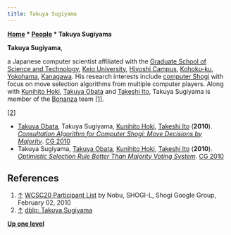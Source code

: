 ```yaml
---
title: Takuya Sugiyama
---
```

**[Home](Home "Home") \* [People](People "People") \* Takuya Sugiyama**


**Takuya Sugiyama**,  

a Japanese computer scientist affiliated with the [Graduate School of Science and Technology](https://en.wikipedia.org/wiki/Keio_University#Graduate_Schools), [Keio University](https://en.wikipedia.org/wiki/Keio_University), [Hiyoshi Campus](https://en.wikipedia.org/wiki/Hiyoshi), [Kohoku-ku](https://en.wikipedia.org/wiki/K%C5%8Dhoku-ku,_Yokohama), [Yokohama](https://en.wikipedia.org/wiki/Yokohama), [Kanagawa](https://en.wikipedia.org/wiki/Kanagawa_Prefecture). His research interests include [computer Shogi](Shogi "Shogi") with focus on move selection algorithms from multiple computer players. Along with [Kunihito Hoki](Kunihito_Hoki "Kunihito Hoki"), [Takuya Obata](Takuya_Obata "Takuya Obata") and [Takeshi Ito](Takeshi_Ito "Takeshi Ito"), Takuya Sugiyama is member of the [Bonanza](Bonanza "Bonanza") team <a id="cite-note-1" href="#cite-ref-1">[1]</a>.






<a id="cite-note-2" href="#cite-ref-2">[2]</a>



* [Takuya Obata](Takuya_Obata "Takuya Obata"), Takuya Sugiyama, [Kunihito Hoki](Kunihito_Hoki "Kunihito Hoki"), [Takeshi Ito](Takeshi_Ito "Takeshi Ito") (**2010**). *[Consultation Algorithm for Computer Shogi: Move Decisions by Majority](http://link.springer.com/chapter/10.1007%2F978-3-642-17928-0_15)*. [CG 2010](CG_2010 "CG 2010")
* Takuya Sugiyama, [Takuya Obata](Takuya_Obata "Takuya Obata"), [Kunihito Hoki](Kunihito_Hoki "Kunihito Hoki"), [Takeshi Ito](Takeshi_Ito "Takeshi Ito") (**2010**). *[Optimistic Selection Rule Better Than Majority Voting System](http://link.springer.com/content/pdf/10.1007%2F978-3-642-17928-0_16.pdf)*. [CG 2010](CG_2010 "CG 2010")


## References


1. <a id="cite-ref-1" href="#cite-note-1">↑</a> [WCSC20 Participant List](https://groups.google.com/d/msg/shogi-l/bazz1reADOY/KB8UvBZQf_cJ) by Nobu, SHOGI-L, Shogi Google Group, February 02, 2010
2. <a id="cite-ref-2" href="#cite-note-2">↑</a> [dblp: Takuya Sugiyama](http://www.informatik.uni-trier.de/~ley/pers/hd/s/Sugiyama:Takuya.html)

**[Up one level](People "People")**







 
